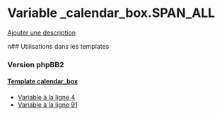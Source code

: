 # Variable _calendar_box.SPAN_ALL
[Ajouter une description](https://fa-tvars.appspot.com/_calendar_box.SPAN_ALL)

n## Utilisations dans les templates

### Version phpBB2

#### [Template calendar_box](subsilver/calendar_box.md)
* [Variable à la ligne 4](../subsilver/calendar_box.tpl#L4)
* [Variable à la ligne 91](../subsilver/calendar_box.tpl#L91)